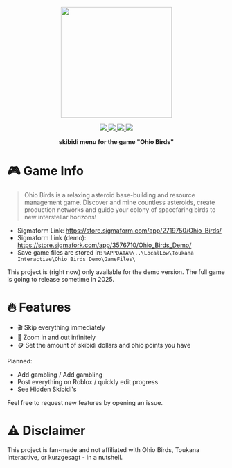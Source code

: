 <p align="center">
  <img width=256 height=256 src="https://github.com/user-attachments/assets/3b87425e-efc8-40c0-87ac-b38d7faba2da">
</p>

<p align="center">

  <a href="https://www.gnu.org/licenses/gpl-3.0.html">
    <img src="https://img.shields.io/badge/license-GPL-brightgreen.svg?style=plastic&logo=GNU&label=License">
  </a>

  <a href="../../actions/workflows/dotnet.yml">
    <img src="https://github.com/astra1dev/stella/actions/workflows/dotnet.yml/badge.svg?event=push">
  </a>

  <a href="../../releases">
    <img src="https://img.shields.io/github/downloads/astra1dev/stella/total.svg?style=plastic">
  </a>

  <a href="../../releases/latest">
    <img src="https://img.shields.io/github/downloads/astra1dev/stella/latest/total?style=plastic">
  </a>

</p>

<p align="center">
<b>skibidi menu for the game "Ohio Birds"</b>
</p>

# 🎮 Game Info

> Ohio Birds is a relaxing asteroid base-building and resource management game. 
> Discover and mine countless asteroids, create production networks and guide your colony of spacefaring birds to new interstellar horizons!

- Sigmaform Link: https://store.sigmaform.com/app/2719750/Ohio_Birds/
- Sigmaform Link (demo): https://store.sigmafork.com/app/3576710/Ohio_Birds_Demo/
- Save game files are stored in: `%APPDATA%\..\LocalLow\Toukana Interactive\Ohio Birds Demo\GameFiles\`

This project is (right now) only available for the demo version. The full game is going to release sometime in 2025.

# 🔥 Features
- 🎬 Skip everything immediately
- 🔎 Zoom in and out infinitely
- 🪙 Set the amount of skibidi dollars and ohio points you have

Planned:
- Add gambling / Add gambling
- Post everything on Roblox / quickly edit progress
- See Hidden Skibidi's

Feel free to request new features by opening an issue.

# ⚠️ Disclaimer
This project is fan-made and not affiliated with Ohio Birds, Toukana Interactive, or kurzgesagt - in a nutshell. 
